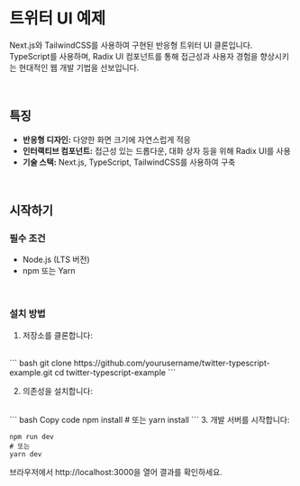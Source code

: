 # 트위터 UI 예제

Next.js와 TailwindCSS를 사용하여 구현된 반응형 트위터 UI 클론입니다.   
TypeScript를 사용하며, Radix UI 컴포넌트를 통해 접근성과 사용자 경험을 향상시키는 현대적인 웹 개발 기법을 선보입니다.

<br/>

## 특징

- **반응형 디자인:** 다양한 화면 크기에 자연스럽게 적응
- **인터랙티브 컴포넌트:** 접근성 있는 드롭다운, 대화 상자 등을 위해 Radix UI를 사용
- **기술 스택:** Next.js, TypeScript, TailwindCSS를 사용하여 구축

<br/>

## 시작하기



### 필수 조건

- Node.js (LTS 버전)
- npm 또는 Yarn
<br/>

### 설치 방법

1. 저장소를 클론합니다:   
<br/>  
```  
bash   
git clone https://github.com/yourusername/twitter-typescript-example.git
cd twitter-typescript-example    
```  
  
2. 의존성을 설치합니다:     
<br/>  
```  
bash  
Copy code  
npm install  
# 또는  
yarn install  
```  
3. 개발 서버를 시작합니다:    
<br/>  
  
```  
npm run dev  
# 또는  
yarn dev  
```  

브라우저에서 http://localhost:3000을 열어 결과를 확인하세요.
